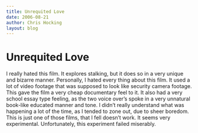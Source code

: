 ```yaml
---
title: Unrequited Love
date: 2006-08-21
author: Chris Hocking
layout: blog
---
```

# Unrequited Love

I really hated this film. It explores stalking, but it does so in a very unique and bizarre manner. Personally, I hated every thing about this film. It used a lot of video footage that was supposed to look like security camera footage. This gave the film a very cheap documentary feel to it. It also had a very school essay type feeling, as the two voice over’s spoke in a very unnatural book-like educated manner and tone. I didn’t really understand what was happening a lot of the time, as I tended to zone out, due to sheer boredom. This is just one of those films, that I fell doesn’t work. It seems very experimental. Unfortunately, this experiment failed miserably.